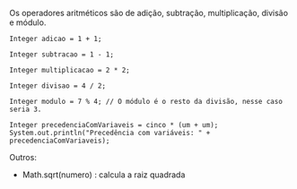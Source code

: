 Os operadores aritméticos são de adição, subtração, multiplicação, divisão e módulo.
```
Integer adicao = 1 + 1;

Integer subtracao = 1 - 1;

Integer multiplicacao = 2 * 2;

Integer divisao = 4 / 2;

Integer modulo = 7 % 4; // O módulo é o resto da divisão, nesse caso seria 3.

Integer precedenciaComVariaveis = cinco * (um + um);
System.out.println("Precedência com variáveis: " + precedenciaComVariaveis);
```
Outros:
- Math.sqrt(numero) : calcula a raiz quadrada